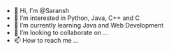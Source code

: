- 👋 Hi, I’m @Saransh
- 👀 I’m interested in Python, Java, C++ and C
- 🌱 I’m currently learning Java and Web Development
- 💞️ I’m looking to collaborate on ...
- 📫 How to reach me ...

<!---
Saransh-12219755/Saransh-12219755 is a ✨ special ✨ repository because its `README.md` (this file) appears on your GitHub profile.
You can click the Preview link to take a look at your changes.
--->
